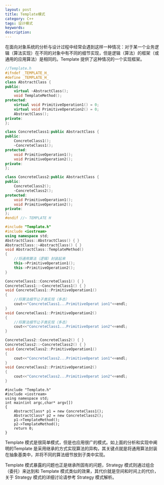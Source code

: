 ```yaml
---
layout: post
title: Template模式
category: C++
tags: 设计模式
keywords: 
description: 
---
```


在面向对象系统的分析与设计过程中经常会遇到这样一种情况：对于某一个业务逻辑（算法实现）在不同的对象中有不同的细节实现，但是逻辑（算法）的框架（或通用的应用算法）是相同的。Template 提供了这种情况的一个实现框架。 

```c++
//Template.h
#ifndef _TEMPLATE_H_
#define _TEMPLATE_H_
class AbstractClass {
public:
    virtual ~AbstractClass();
    void TemplateMethod();
protected:
    virtual void PrimitiveOperation1() = 0;
    virtual void PrimitiveOperation2() = 0;
    AbstractClass();
private:
};

class ConcreteClass1:public AbstractClass {
public:
    ConcreteClass1();
    ~ConcreteClass1();
protected:
    void PrimitiveOperation1();
    void PrimitiveOperation2();
private:
};

class ConcreteClass2:public AbstractClass {
public:
    ConcreteClass2();
    ~ConcreteClass2();
protected:
    void PrimitiveOperation1();
    void PrimitiveOperation2();
private:
};
#endif //~ TEMPLATE H

```

```c++
#include "Template.h"
#include <iostream>
using namespace std;
AbstractClass::AbstractClass() { }
AbstractClass::~AbstractClass() { }
void AbstractClass::TemplateMethod()
{
    //将通用算法（逻辑）封装起来
    this->PrimitiveOperation1();
    this->PrimitiveOperation2();
}

ConcreteClass1::ConcreteClass1() { }
ConcreteClass1::~ConcreteClass1() { }
void ConcreteClass1::PrimitiveOperation1()
{
    //将算法细节让子类实现（多态）
    cout<<"ConcreteClass1...PrimitiveOperat ion1"<<endl;
}
void ConcreteClass1::PrimitiveOperation2()
{
    //将算法细节让子类实现（多态）
    cout<<"ConcreteClass1...PrimitiveOperat ion2"<<endl;
}

ConcreteClass2::ConcreteClass2() { }
ConcreteClass2::~ConcreteClass2() { }
void ConcreteClass2::PrimitiveOperation1()
{
    cout<<"ConcreteClass2...PrimitiveOperat ion1"<<endl;
}
void ConcreteClass2::PrimitiveOperation2()
{
    cout<<"ConcreteClass2...PrimitiveOperat ion2"<<endl;
}

```

```
#include "Template.h"
#include <iostream>
using namespace std;
int main(int argc,char* argv[])
{
    AbstractClass* p1 = new ConcreteClass1();
    AbstractClass* p2 = new ConcreteClass2();
    p1->TemplateMethod();
    p2->TemplateMethod();
    return 0;
}

```

Template 模式是很简单模式，但是也应用很广的模式。如上面的分析和实现中阐明的Template 是采用继承的方式实现算法的异构，其关键点就是将通用算法封装在抽象基类中，并将不同的算法细节放到子类中实现。 

Template 模式暴露的问题也正是继承所固有的问题，Strategy 模式则通过组合（委托）来达到和 Template 模式类似的效果，其代价就是空间和时间上的代价，关于 Strategy 模式的详细讨论请参考 Strategy 模式解析。 
